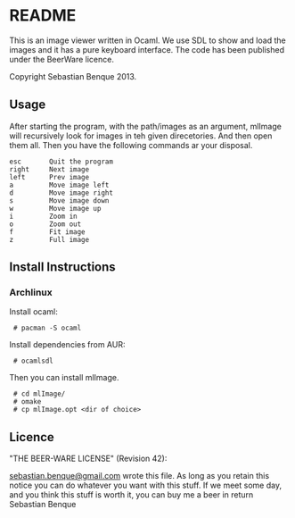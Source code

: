 # README
This is an image viewer written in Ocaml. We use SDL to show and load the images
and it has a pure keyboard interface. The code has been published under the
BeerWare licence. 

Copyright Sebastian Benque 2013.

## Usage
After starting the program, with the path/images as an argument, mlImage will
recursively look for images in teh given direcetories. And then open them all.
Then you have the following commands ar your disposal.

    esc       Quit the program
    right     Next image
    left      Prev image
    a         Move image left
    d         Move image right
    s         Move image down
    w         Move image up
    i         Zoom in
    o         Zoom out
    f         Fit image
    z         Full image


## Install Instructions

### Archlinux
Install ocaml:

     # pacman -S ocaml

Install dependencies from AUR:

     # ocamlsdl
    
Then you can install mlImage.

     # cd mlImage/
     # omake
     # cp mlImage.opt <dir of choice>

## Licence
"THE BEER-WARE LICENSE" (Revision 42):

<sebastian.benque@gmail.com> wrote this file. As long as you retain this notice you
can do whatever you want with this stuff. If we meet some day, and you think
this stuff is worth it, you can buy me a beer in return Sebastian Benque
